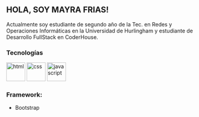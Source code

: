 ## HOLA, SOY MAYRA FRIAS!
Actualmente soy estudiante de segundo año de la Tec. en Redes y Operaciones Informáticas en la Universidad de Hurlingham y estudiante de Desarrollo FullStack en CoderHouse.

### **Tecnologías**
<div stye="margin-right: 3px;">
      <img height="50px" alt="html" src="https://user-images.githubusercontent.com/91628860/272631085-522234cd-d763-4770-9a25-9795fdad2d2b.png"/>
      <img height="50px" alt="css" src="https://user-images.githubusercontent.com/91628860/272634050-8faa5f00-47e3-4028-8b48-0bd0904444e8.png"/>
      <img height="50px" alt="javascript" src="https://user-images.githubusercontent.com/91628860/272635831-a0c0e3da-4a3c-404c-a196-e5c09c05d6b6.png"/>
</div>

### **Framework:**
- Bootstrap
  



